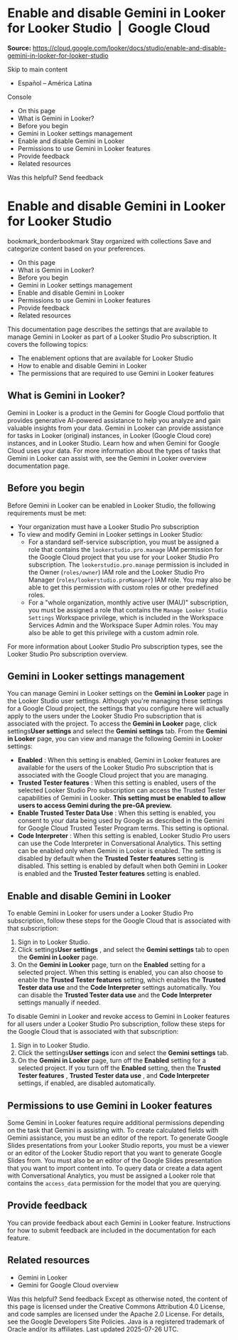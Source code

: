 # Enable and disable Gemini in Looker for Looker Studio  |  Google Cloud

**Source:** https://cloud.google.com/looker/docs/studio/enable-and-disable-gemini-in-looker-for-looker-studio

Skip to main content 
  * Español – América Latina

Console 


  * On this page
  * What is Gemini in Looker?
  * Before you begin
  * Gemini in Looker settings management
  * Enable and disable Gemini in Looker
  * Permissions to use Gemini in Looker features
  * Provide feedback
  * Related resources




Was this helpful?
Send feedback 
#  Enable and disable Gemini in Looker for Looker Studio
bookmark_borderbookmark Stay organized with collections  Save and categorize content based on your preferences.
  * On this page
  * What is Gemini in Looker?
  * Before you begin
  * Gemini in Looker settings management
  * Enable and disable Gemini in Looker
  * Permissions to use Gemini in Looker features
  * Provide feedback
  * Related resources


This documentation page describes the settings that are available to manage Gemini in Looker as part of a Looker Studio Pro subscription. It covers the following topics:
  * The enablement options that are available for Looker Studio
  * How to enable and disable Gemini in Looker
  * The permissions that are required to use Gemini in Looker features


## What is Gemini in Looker?
Gemini in Looker is a product in the Gemini for Google Cloud portfolio that provides generative AI-powered assistance to help you analyze and gain valuable insights from your data. Gemini in Looker can provide assistance for tasks in Looker (original) instances, in Looker (Google Cloud core) instances, and in Looker Studio.
Learn how and when Gemini for Google Cloud uses your data.
For more information about the types of tasks that Gemini in Looker can assist with, see the Gemini in Looker overview documentation page.
## Before you begin
Before Gemini in Looker can be enabled in Looker Studio, the following requirements must be met:
  * Your organization must have a Looker Studio Pro subscription
  * To view and modify Gemini in Looker settings in Looker Studio:
    * For a standard self-service subscription, you must be assigned a role that contains the `lookerstudio.pro.manage` IAM permission for the Google Cloud project that you use for your Looker Studio Pro subscription. The `lookerstudio.pro.manage` permission is included in the Owner (`roles/owner`) IAM role and the Looker Studio Pro Manager (`roles/lookerstudio.proManager`) IAM role. You may also be able to get this permission with custom roles or other predefined roles.
    * For a "whole organization, monthly active user (MAU)" subscription, you must be assigned a role that contains the `Manage Looker Studio Settings` Workspace privilege, which is included in the Workspace Services Admin and the Workspace Super Admin roles. You may also be able to get this privilege with a custom admin role.


For more information about Looker Studio Pro subscription types, see the Looker Studio Pro subscription overview.
## Gemini in Looker settings management
You can manage Gemini in Looker settings on the **Gemini in Looker** page in the Looker Studio user settings. Although you're managing these settings for a Google Cloud project, the settings that you configure here will actually apply to the users under the Looker Studio Pro subscription that is associated with the project.
To access the **Gemini in Looker** page, click settings**User settings** and select the **Gemini settings** tab.
From the **Gemini in Looker** page, you can view and manage the following Gemini in Looker settings:
  * **Enabled** : When this setting is enabled, Gemini in Looker features are available for the users of the Looker Studio Pro subscription that is associated with the Google Cloud project that you are managing.
  * **Trusted Tester features** : When this setting is enabled, users of the selected Looker Studio Pro subscription can access the Trusted Tester capabilities of Gemini in Looker. **This setting must be enabled to allow users to access Gemini during the pre-GA preview.**
  * **Enable Trusted Tester Data Use** : When this setting is enabled, you consent to your data being used by Google as described in the Gemini for Google Cloud Trusted Tester Program terms. This setting is optional.
  * **Code Interpreter** : When this setting is enabled, Looker Studio Pro users can use the Code Interpreter in Conversational Analytics. This setting can be enabled only when Gemini in Looker is enabled. The setting is disabled by default when the **Trusted Tester features** setting is disabled. This setting is enabled by default when both Gemini in Looker is enabled and the **Trusted Tester features** setting is enabled.


## Enable and disable Gemini in Looker
To enable Gemini in Looker for users under a Looker Studio Pro subscription, follow these steps for the Google Cloud that is associated with that subscription:
  1. Sign in to Looker Studio.
  2. Click settings**User settings** , and select the **Gemini settings** tab to open the **Gemini in Looker** page.
  3. On the **Gemini in Looker** page, turn on the **Enabled** setting for a selected project. When this setting is enabled, you can also choose to enable the **Trusted Tester features** setting, which enables the **Trusted Tester data use** and the **Code Interpreter** settings automatically. You can disable the **Trusted Tester data use** and the **Code Interpreter** settings manually if needed.


To disable Gemini in Looker and revoke access to Gemini in Looker features for all users under a Looker Studio Pro subscription, follow these steps for the Google Cloud that is associated with that subscription:
  1. Sign in to Looker Studio.
  2. Click the settings**User settings** icon and select the **Gemini settings** tab.
  3. On the **Gemini in Looker** page, turn off the **Enabled** setting for a selected project. If you turn off the **Enabled** setting, then the **Trusted Tester features** , **Trusted Tester data use** , and **Code Interpreter** settings, if enabled, are disabled automatically.


## Permissions to use Gemini in Looker features
Some Gemini in Looker features require additional permissions depending on the task that Gemini is assisting with.
To create calculated fields with Gemini assistance, you must be an editor of the report.
To generate Google Slides presentations from your Looker Studio reports, you must be a viewer or an editor of the Looker Studio report that you want to generate Google Slides from. You must also be an editor of the Google Slides presentation that you want to import content into.
To query data or create a data agent with Conversational Analytics, you must be assigned a Looker role that contains the `access_data` permission for the model that you are querying.
## Provide feedback
You can provide feedback about each Gemini in Looker feature. Instructions for how to submit feedback are included in the documentation for each feature.
## Related resources
  * Gemini in Looker
  * Gemini for Google Cloud overview


Was this helpful?
Send feedback 
Except as otherwise noted, the content of this page is licensed under the Creative Commons Attribution 4.0 License, and code samples are licensed under the Apache 2.0 License. For details, see the Google Developers Site Policies. Java is a registered trademark of Oracle and/or its affiliates.
Last updated 2025-07-26 UTC.


